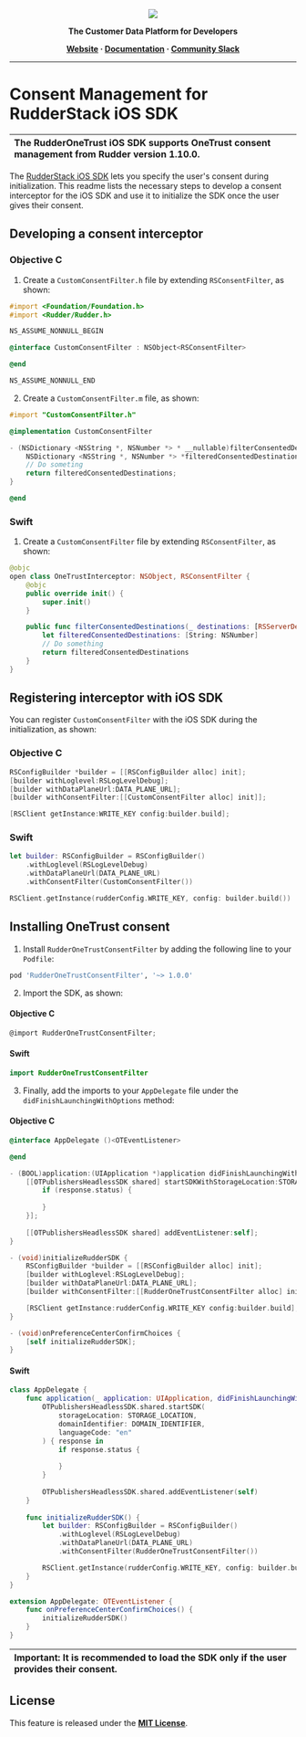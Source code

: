 <p align="center">
  <a href="https://rudderstack.com/">
    <img src="https://user-images.githubusercontent.com/59817155/121357083-1c571300-c94f-11eb-8cc7-ce6df13855c9.png">
  </a>
</p>

<p align="center"><b>The Customer Data Platform for Developers</b></p>

<p align="center">
  <b>
    <a href="https://rudderstack.com">Website</a>
    ·
    <a href="https://www.rudderstack.com/docs/sources/event-streams/sdks/rudderstack-ios-sdk/">Documentation</a>
    ·
    <a href="https://rudderstack.com/join-rudderstack-slack-community">Community Slack</a>
  </b>
</p>

---

# Consent Management for RudderStack iOS SDK

| The RudderOneTrust iOS SDK supports OneTrust consent management from Rudder version 1.10.0. |
| :----|

The [RudderStack iOS SDK](https://www.rudderstack.com/docs/sources/event-streams/sdks/rudderstack-ios-sdk/) lets you specify the user's consent during initialization. This readme lists the necessary steps to develop a consent interceptor for the iOS SDK and use it to initialize the SDK once the user gives their consent.

## Developing a consent interceptor

### Objective C

1. Create a `CustomConsentFilter.h` file by extending `RSConsentFilter`, as shown:

```objectivec
#import <Foundation/Foundation.h>
#import <Rudder/Rudder.h>

NS_ASSUME_NONNULL_BEGIN

@interface CustomConsentFilter : NSObject<RSConsentFilter>

@end

NS_ASSUME_NONNULL_END
```

2. Create a `CustomConsentFilter.m` file, as shown:

```objectivec
#import "CustomConsentFilter.h"

@implementation CustomConsentFilter

- (NSDictionary <NSString *, NSNumber *> * __nullable)filterConsentedDestinations:(NSArray <RSServerDestination *> *)destinations {
    NSDictionary <NSString *, NSNumber *> *filteredConsentedDestinations;
    // Do someting
    return filteredConsentedDestinations;
}

@end
```

### Swift

1. Create a `CustomConsentFilter` file by extending `RSConsentFilter`, as shown:

```swift
@objc
open class OneTrustInterceptor: NSObject, RSConsentFilter {
    @objc
    public override init() {
        super.init()
    }

    public func filterConsentedDestinations(_ destinations: [RSServerDestination]) -> [String: NSNumber]? {
        let filteredConsentedDestinations: [String: NSNumber]
        // Do something
        return filteredConsentedDestinations
    }
}
```

## Registering interceptor with iOS SDK

You can register `CustomConsentFilter` with the iOS SDK during the initialization, as shown:

### Objective C

```objectivec
RSConfigBuilder *builder = [[RSConfigBuilder alloc] init];
[builder withLoglevel:RSLogLevelDebug];
[builder withDataPlaneUrl:DATA_PLANE_URL];
[builder withConsentFilter:[[CustomConsentFilter alloc] init]];

[RSClient getInstance:WRITE_KEY config:builder.build];
```

### Swift

```swift
let builder: RSConfigBuilder = RSConfigBuilder()
    .withLoglevel(RSLogLevelDebug)
    .withDataPlaneUrl(DATA_PLANE_URL)
    .withConsentFilter(CustomConsentFilter())

RSClient.getInstance(rudderConfig.WRITE_KEY, config: builder.build())
```

## Installing OneTrust consent

1. Install `RudderOneTrustConsentFilter` by adding the following line to your `Podfile`:

```ruby
pod 'RudderOneTrustConsentFilter', '~> 1.0.0'
```

2. Import the SDK, as shown:

#### Objective C

```objectivec
@import RudderOneTrustConsentFilter;
```

#### Swift

```swift
import RudderOneTrustConsentFilter
```

3. Finally, add the imports to your `AppDelegate` file under the `didFinishLaunchingWithOptions` method:

#### Objective C

```objectivec
@interface AppDelegate ()<OTEventListener>

@end

- (BOOL)application:(UIApplication *)application didFinishLaunchingWithOptions:(NSDictionary *)launchOptions {
    [[OTPublishersHeadlessSDK shared] startSDKWithStorageLocation:STORAGE_LOCATION domainIdentifier:DOMAIN_IDENTIFIER languageCode:@"en" params:nil loadOffline:NO completionHandler:^(OTResponse *response) {
        if (response.status) {
        
        }
    }];
    
    [[OTPublishersHeadlessSDK shared] addEventListener:self];
}

- (void)initializeRudderSDK {
    RSConfigBuilder *builder = [[RSConfigBuilder alloc] init];
    [builder withLoglevel:RSLogLevelDebug];
    [builder withDataPlaneUrl:DATA_PLANE_URL];
    [builder withConsentFilter:[[RudderOneTrustConsentFilter alloc] init]];

    [RSClient getInstance:rudderConfig.WRITE_KEY config:builder.build];
}

- (void)onPreferenceCenterConfirmChoices {
    [self initializeRudderSDK];
}
```

#### Swift

```swift
class AppDelegate {
    func application(_ application: UIApplication, didFinishLaunchingWithOptions launchOptions: [UIApplication.LaunchOptionsKey: Any]?) -> Bool {
        OTPublishersHeadlessSDK.shared.startSDK(
            storageLocation: STORAGE_LOCATION,
            domainIdentifier: DOMAIN_IDENTIFIER,
            languageCode: "en"
        ) { response in
            if response.status {
        
            }
        }
        
        OTPublishersHeadlessSDK.shared.addEventListener(self)
    }
    
    func initializeRudderSDK() {
        let builder: RSConfigBuilder = RSConfigBuilder()
            .withLoglevel(RSLogLevelDebug)
            .withDataPlaneUrl(DATA_PLANE_URL)
            .withConsentFilter(RudderOneTrustConsentFilter())

        RSClient.getInstance(rudderConfig.WRITE_KEY, config: builder.build())
    }
}

extension AppDelegate: OTEventListener {
    func onPreferenceCenterConfirmChoices() {
        initializeRudderSDK()
    }
}
```

| Important: It is recommended to load the SDK only if the user provides their consent. |
| :----|

## License

This feature is released under the [**MIT License**](https://opensource.org/licenses/MIT).
